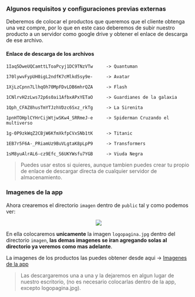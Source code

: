 ### Algunos requisitos y configuraciones previas externas

Deberemos de colocar el productos que queremos que el cliente obtenga una vez compre,
por lo que en este caso deberemos de subir nuestro producto a un servidor como google drive y obtener el enlace de descarga de ese archivo.

#### Enlace de descarga de los archivos
~~~
1Iaq5DweUQCamttLToaPcyj1DC9TNzVTw     -> Quantuman

170lywvFypUH0igL2ndfK7cMlkd5sy9e-     -> Avatar

1XjLzCpnn7LlhqOh70MpFDvLDB6mhrQZA     -> Flash

1CNlrvH2zLws72p6s0ai1AfbxAPxYETaO     -> Guardianes de la galaxia

1Qph_CFAZ8husTmYTJzhVDzc6Sxz_rkTg     -> La Sirenita

1pnHTOHplCYHrCijWtjwSKw4_SRRmeJ-e     -> Spiderman Cruzando el multiverso

1g-0P9zkWqZ2CBjW6KfmXkfpCVxSNb1tK     -> Titanic

1EB7r5F6A-_PRiamUz9BuVLgtaK8pLpP9     -> Transformers

1sM8yuAlrAL6-cz9Efc_S6UKYWsfu7YGB     -> Viuda Negra
~~~

> Puedes usar estos si quieres, aunque tambien puedes crear tu propio de enlace de descargar directa de cualquier servidor de almacenamiento.

### Imagenes de la app
Ahora crearemos el directorio `imagen` dentro de `public` tal y como podemos ver:

<p align="center">
<img src="https://i.postimg.cc/C5LcT4qr/Captura15.png"   
</p>

En ella colocaremos **unicamente** la imagen `logopagina.jpg` dentro del directorio `imagen`, **las demas imagenes se iran agregando solas al directorio ya veremos como mas adelante**.

La imagenes de los productos las puedes obtener desde aqui -> [Imagenes de la app](https://github.com/carlosjose1267/carlosjoseapplaravel/tree/main/public/imagen)

> Las descargaremos una a una y la dejaremos en algun lugar de nuestro escritorio, (no es necesario colocarlas dentro de la app, excepto logopagina.jpg).

